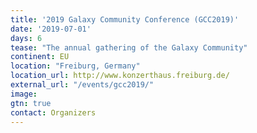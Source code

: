 ```yaml
---
title: '2019 Galaxy Community Conference (GCC2019)'
date: '2019-07-01'
days: 6
tease: "The annual gathering of the Galaxy Community"
continent: EU
location: "Freiburg, Germany"
location_url: http://www.konzerthaus.freiburg.de/
external_url: "/events/gcc2019/"
image: 
gtn: true
contact: Organizers
---
```


